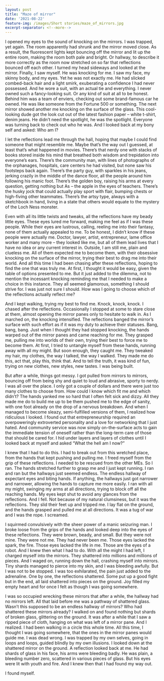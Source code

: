 ```yaml
---
layout: post
title: "Maze of mirror"
date: '2021-08-22'
feature-img: /images/Short stories/maze_of_mirrors.jpg
excerpt-separator: <!--more-->
---
```

I opened my eyes to the sound of knocking on the mirrors. I was trapped, yet again. The room apparently had shrunk and the mirror moved close. As a result, the fluorescent lights kept bouncing off the mirror and lit up the entire room, making the room both pale and bright. Or hallway, to describe it more correctly as the room now stretched on so far that reflections bounced off each other. I turned my head sideways and looked at the mirror. Finally, I saw myself. He was knocking for me. I saw my face, my skinny body, and my eyes. Yet he was not exactly me. He had slicked combed-back hair and a light smirk, exuberating a confidence I had never possessed. And he wore a suit, with an actual tie and everything. I never owned such a fancy-looking suit. Or any kind of suit at all to be honest. Behind him was a team of enviers, checking out some brand-famous car he owned. He was like someone from the Fortune 500 or something. The next mirror showed another me knocking on the surface of the glass. This cool-looking dude got the look cut out of the latest fashion paper – white t-shirt, denim jeans. He didn’t need the spotlight, he was the spotlight. Everyone was turning back to check out who he was. And I looked back at my bony self and asked: Who am I?


I let the reflections lead me through the hall, hoping that maybe I could find someone that might resemble me. Maybe that’s the way out I guessed, at least that’s what happened in movies. There’s that nerdy one with stacks of books stored inside his mind that breathed both wisdom and trepidation into everyone’s ears. There’s the community man, with lines of photographs of the orphanages, hospitals, care centers he had visited, but none saw his footsteps back again. There’s the party guy, with sparkles in his jeans, jerking crazily in the middle of the dance floor, all the people around him following his manic foot. There’s the golden boy, raising his arms at every question, getting nothing but As – the apple in the eyes of teachers. There’s the husky jock that could actually play sport with flair, bumping chests or high-fiving other teammates. There’s the artsy type, always with a sketchbook in hand, living in a state that others would equate to the mystery of the Loch Ness monster.


Even with all its little twists and tweaks, all the reflections have my beady little eyes. These eyes lured me forward, making me feel as if I was these people. While their eyes are lustrous, calling, reeling me into their fantasy, none of them actually appealed to me. To be honest, I didn’t know if these people were actually me. Doctor, lawyer, artist, entrepreneur, lame office worker and many more – they looked like me, but all of them lead lives that I have no idea or any current interest in. Outside, I am still me, plain and clueless me. All of them expected me to become them, with their obsessive knocking on the surface of the mirror, trying their best to drag me into their world. And all this time I had been chasing after these reflections, hoping to find the one that was truly me. At first, I thought it would be easy, given the table of options presented to me. But it just added to the dilemma, not to mention the incessant knocking reminding me that I needed to make a choice in this instance. They all seemed glamorous, something I should strive for. I was just not sure I should. How was I going to choose which of the reflections actually reflect me?


And I kept walking, trying my best to find me. Knock, knock, knock. I chased after the reflections. Occasionally I stopped at some to stare close at them, almost opening the mirror panes only to hesitate to walk in. As I marched on, the knocking intensified. The reflections banged the mirror’s surface with such effort as if it was my duty to achieve their statuses. Bang, bang, bang. Just when I thought they had stopped knocking, the hands warped out of the mirror panes and came reaching for me. They grasped me, pulling me into worlds of their own, trying their best to force me to become them. At first, I tried to untangle myself from these hands, running away with all my might. But soon enough, they caught me. They tweaked my hair, my clothes, the way I talked, the way I walked. They made me do this, act that, play this, think that. And to tell the truth, it was kind of fun, trying on new clothes, new styles, new tastes. I was being built.


But after a while, things got messy. I got pulled from mirrors to mirrors, bouncing off from being shy and quiet to loud and abrasive, sporty to nerdy. I was all over the place. I only got a couple of dollars and there were just too many clothes to choose from. How could I know which fit me and which didn’t? The hands yanked me so hard that I often felt sick and dizzy. All they made me do to build me up to be them pushed me to the edge of sanity, with one foot already on the drop of a nervous breakdown. And when I managed to become sleazy, semi-fulfilled versions of them, I realized how ridiculous I looked. I found out that entrepreneurship required an overpoweringly extroverted personality and a love for networking that I just hated. And community service was now simply on-the-surface acts to gain the immediate tension of oneself rather than the long-term care of those that should be cared for. I hid under layers and layers of clothes until I looked back at myself and asked “What the hell am I now?”


I knew that I had to do this. I had to break out from this wretched place, from the hands that kept pushing and pulling me. I freed myself from the grip of these reflections. I needed to be rescued from the other MEs. So I ran. The hands stretched further to grasp me and I just kept running. I ran and ran but the hallways just seemed endless. The endless hallway of expectant eyes and biting hands. If anything, the hallways just got narrower and narrower, allowing the hands to capture me more easily. I ran with all my might, swinging my arms at all directions, trying to block off all the reaching hands. My eyes kept shut to avoid any glances from the reflections. And I fell. Not because of my natural clumsiness, but it was the reflections. They slid their feet up and tripped me. I lay flat on the ground, and the hands grasped and pulled me at all directions. It was a tug of war and I was the rope. I screamed.


I squirmed convulsively with the sheer power of a manic seizuring man.  I broke loose from the grips of the hands and looked deep into the eyes of these reflections. They were brown, beady, and small. But they were not mine. They were not me. They had never been me. Those eyes lacked the spark, the fire. Those eyes lacked the life in me. Those are the eyes of a robot. And I knew then what I had to do. With all the might I had left, I charged myself into the mirrors. They shattered into millions and millions of pieces. And I waged on, running down the hall, crashing myself into mirrors. Tiny shards managed to pierce into my skin, and I was bleeding awfully. But I was not to be stopped. I was too exhilarated, the pain just added to the adrenaline. One by one, the reflections shattered. Some put up a good fight but in the end, all laid shattered into pieces on the ground. Joy filled my empty heart and for once I felt as though I was going somewhere.


I was so occupied wrecking these mirrors that after a while, the hallway had no mirrors left. All that laid before me was a pathway of shattered glass. Wasn’t this supposed to be an endless hallway of mirrors? Who had shattered these mirrors already? I walked on and found nothing but shards of broken glass, glittering on the ground. It was after a while that I saw a ripped piece of cloth, hanging on what was left of a mirror pane. And I realized. I had been walking in a circle this whole time. All this time, I thought I was going somewhere, that the ones in the mirror panes would guide me. I was dead wrong. I was trapped by my own selves, going in loops and loops, guided blindly by my own illusions. I looked down at the shattered mirror on the ground. A reflection looked back at me. He had shards of glass in his face, his arms were bleeding badly. He was plain, a bleeding number zero, scattered in various pieces of glass. But his eyes were lit with youth and fire. And I knew then that I had found my way out.


I found myself.
